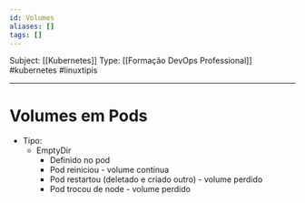 ```yaml
---
id: Volumes
aliases: []
tags: []
---
```

Subject: [[Kubernetes]]
Type: [[Formação DevOps Professional]]  #kubernetes #linuxtipis

---
# Volumes em Pods
-  Tipo:
    -  EmptyDir
        -  Definido no pod
        -  Pod reiniciou - volume continua
        -  Pod restartou (deletado e criado outro) - volume perdido
        -  Pod trocou de node - volume perdido

